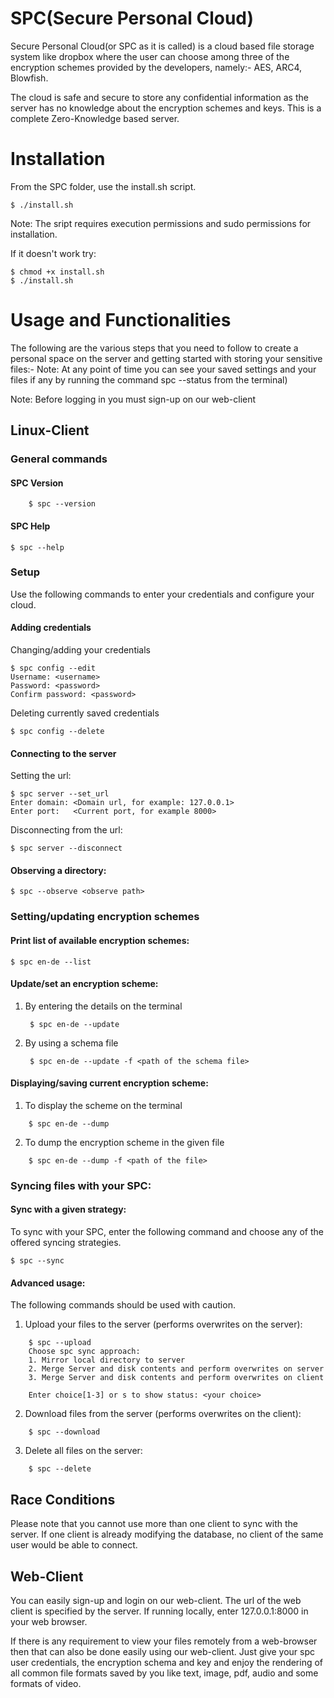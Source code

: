 # SPC(Secure Personal Cloud)
Secure Personal Cloud(or SPC as it is called) is a cloud based file storage system like dropbox where the user can choose among three of the encryption schemes provided by the developers, namely:- AES, ARC4, Blowfish.

The cloud is safe and secure to store any confidential information as the server has no knowledge about the encryption schemes and keys. This is a complete Zero-Knowledge based server.

# Installation
From the SPC folder, use the install.sh script.

    $ ./install.sh

Note: The sript requires execution permissions and sudo permissions for installation.

If it doesn't work try:

    $ chmod +x install.sh
    $ ./install.sh


# Usage and Functionalities
The following are the various steps that you need to follow to create a personal space on the server and getting started with storing your sensitive files:-
Note: At any point of time you can see your saved settings and your files if any by running the command spc --status from the terminal)

Note: Before logging in you must sign-up on our web-client

## Linux-Client
 
### General commands

#### SPC Version
```
    $ spc --version
```
#### SPC Help

    $ spc --help

### Setup

Use the following commands to enter your credentials and configure your cloud.   
    
#### Adding credentials

Changing/adding your credentials 

    $ spc config --edit
    Username: <username>
    Password: <password>
    Confirm password: <password>

Deleting currently saved credentials
    
    $ spc config --delete

#### Connecting to the server

Setting the url:

    $ spc server --set_url
    Enter domain: <Domain url, for example: 127.0.0.1>
    Enter port:   <Current port, for example 8000>

Disconnecting from the url:
   
    $ spc server --disconnect

#### Observing a directory:
    
    $ spc --observe <observe path>

### Setting/updating encryption schemes

#### Print list of available encryption schemes:

    $ spc en-de --list

#### Update/set an encryption scheme:

1. By entering the details on the terminal

        $ spc en-de --update

2. By using a schema file

        $ spc en-de --update -f <path of the schema file>

#### Displaying/saving current encryption scheme:

1. To display the scheme on the terminal
```
    $ spc en-de --dump
```
2. To dump the encryption scheme in the given file
```
    $ spc en-de --dump -f <path of the file>
```
### Syncing files with your SPC:

#### Sync with a given strategy:

To sync with your SPC, enter the following command and choose any of the offered syncing strategies.

    $ spc --sync 

#### Advanced usage:

The following commands should be used with caution. 

1. Upload your files to the server (performs overwrites on the server):
```
    $ spc --upload
    Choose spc sync approach:
    1. Mirror local directory to server
    2. Merge Server and disk contents and perform overwrites on server
    3. Merge Server and disk contents and perform overwrites on client

    Enter choice[1-3] or s to show status: <your choice>
```
2. Download files from the server (performs overwrites on the client):
```
    $ spc --download
```
3. Delete all files on the server:
```
    $ spc --delete
```
## Race Conditions
Please note that you cannot use more than one client to sync with the server. If one client is already modifying the database, no client of the  same user would be able to connect.

## Web-Client

You can easily sign-up and login on our web-client. The url of the web client is specified by the server. If running locally, enter 127.0.0.1:8000 in your web browser.

If there is any requirement to view your files remotely from a web-browser then that can also be done easily using our web-client. Just give your spc user credentials, the encryption schema and key and enjoy the rendering of all common file formats saved by you like text, image, pdf, audio and some formats of video.

<!-- # Disclaimer

Though you completely free to upload any format of file you can possibly think of but not all may be rendered by the web-client. Though we are working upon this issue and will come up with an update soon!=
 -->